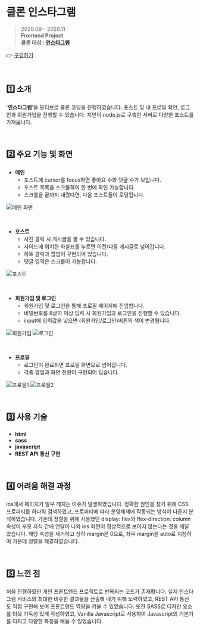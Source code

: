 # 클론 인스타그램

> 2020.09 - 2020.11  
> **Frontend Project**   
> **클론 대상 : [인스타그램](https://www.instagram.com/explore/tags/%EA%B0%95%EC%95%84%EC%A7%80/)**

👉 [구경하기](https://haeun-jung.github.io/clone-instagram/)

<br>

## 1️⃣ 소개

'**인스타그램**'을 모티브로 클론 코딩을 진행하였습니다. 포스트 및 내 프로필 확인, 로그인과 회원가입을 진행할 수 있습니다. 지인이 node.js로 구축한 서버로 다양한 포스트를 가져옵니다.

<br>

## 2️⃣ 주요 기능 및 화면

- **메인**
  - 포스트에 cursor를 focus하면 좋아요 수와 댓글 수가 보입니다.
  - 포스트 목록을 스크롤하여 한 번에 확인 가능합니다.  
  - 스크롤을 끝까지 내렸다면, 다음 포스트들이 로딩됩니다.

![메인 화면](./capture/main.PNG)

<br>

- **포스트**
  - 사진 클릭 시 게시글을 볼 수 있습니다.
  - 사이드에 위치한 화살표를 누르면 이전/다음 게시글로 넘어갑니다.
  - 하트 클릭과 팝업이 구현되어 있습니다.
  - 댓글 영역은 스크롤이 가능합니다.

![포스트](./capture/post.PNG)

<br>

- **회원가입 및 로그인**
  - 회원가입 및 로그인을 통해 프로필 페이지에 진입합니다.
  - 비밀번호를 8글자 이상 입력 시 회원가입과 로그인을 진행할 수 있습니다.
  - input에 입력값을 넣으면 (회원가입/로그인)버튼의 색이 변경됩니다.

![회원가입](./capture/join.jpg)
![로그인](./capture/login.jpg)

<br>

- **프로필**
  - 로그인이 완료되면 프로필 화면으로 넘어갑니다.
  - 각종 팝업과 화면 전환이 구현되어 있습니다.

![프로필1](./capture/profile.jpg)
![프로필2](./capture/profile2.jpg)

<br>

## 3️⃣ 사용 기술

-   **html**
-   **sass**
-   **javascript**
-   **REST API 통신 구현**

<br>

## 4️⃣ 어려움 해결 과정

ios에서 페이지가 일부 깨지는 이슈가 발생하였습니다. 정확한 원인을 찾기 위해 CSS 프로퍼티를 하나씩 검색하였고, 프로퍼티에 따라 운영체제에 작동되는 방식이 다른지 분석하였습니다. 가운데 정렬을 위해 사용했던 display: flex와 flex-direction: column 속성이 부모 자식 간에 연달아 나와 ios 화면이 정상적으로 보이지 않는다는 것을 깨달았습니다. 해당 속성을 제거하고 상하 margin은 0으로, 좌우 margin을 auto로 지정하여 가운데 정렬을 해결하였습니다.

<br>

## 5️⃣ 느낀 점

처음 진행하였던 개인 프론트엔드 프로젝트로 반복되는 코드가 존재합니다. 실제 인스타그램 서비스와 최대한 비슷한 결과물을 산출해 내기 위해 노력하였고, REST API 통신도 직접 구현해 보며 프론트엔드 역량을 키울 수 있었습니다. 또한 SASS로 디자인 요소를 더욱 가독성 있게 작성하였고, Vanilla Javascript로 사용하여 Javascript의 기본기를 다지고 다양한 특징을 배울 수 있었습니다.

<br>
